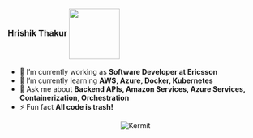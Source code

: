 
### Hrishik Thakur <img align="center" src="[https://media.giphy.com/media/xUPGcpMkPDfVUbZg52/giphy.gif](https://media.giphy.com/media/aTsSk8kKeD1qxSsy7S/giphy.gif?cid=790b7611zgq2eq35l5wa44bel2jeggj9abwdgtisg2iz6ucj&ep=v1_gifs_search&rid=giphy.gif&ct=g)" width="100">


- 🔭 I’m currently working as **Software Developer at Ericsson**
- 🌱 I’m currently learning **AWS, Azure, Docker, Kubernetes**
- 💬 Ask me about **Backend APIs, Amazon Services, Azure Services, Containerization, Orchestration**
- ⚡ Fun fact **All code is trash!**

<p align="center"> <img src="[https://media.giphy.com/media/HTZVeK0esRjyw/giphy.gif](https://media0.giphy.com/media/v1.Y2lkPTc5MGI3NjExdm0wcXo5YjBjN2V6MWk0YWtwZnRiZnk0eWx5YWQzbnR1N2RvOWVkeCZlcD12MV9pbnRlcm5hbF9naWZfYnlfaWQmY3Q9Zw/tydpNxSnNEgLvDm11D/giphy.gif)" alt="Kermit"/>
